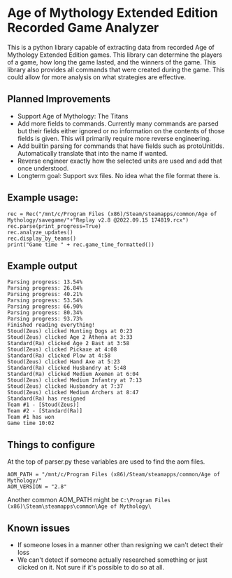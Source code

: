 # Age of Mythology Extended Edition Recorded Game Analyzer
This is a python library capable of extracting data from recorded Age of Mythology Extended Edition games. This library can determine the players of a game, how long the game lasted, and the winners of the game. This library also provides all commands that were created during the game. This could allow for more analysis on what strategies are effective.

## Planned Improvements
- Support Age of Mythology: The Titans
- Add more fields to commands. Currently many commands are parsed but their fields either ignored or no information on the contents of those fields is given. This will primarily require more reverse engineering.
- Add builtin parsing for commands that have fields such as protoUnitIds. Automatically translate that into the name if wanted.
- Reverse engineer exactly how the selected units are used and add that once understood.
- Longterm goal: Support svx files. No idea what the file format there is.

## Example usage:
```
rec = Rec("/mnt/c/Program Files (x86)/Steam/steamapps/common/Age of Mythology/savegame/"+"Replay v2.8 @2022.09.15 174819.rcx")
rec.parse(print_progress=True)
rec.analyze_updates()
rec.display_by_teams()
print("Game time " + rec.game_time_formatted())
```
## Example output
```
Parsing progress: 13.54%
Parsing progress: 26.84%
Parsing progress: 40.21%
Parsing progress: 53.54%
Parsing progress: 66.90%
Parsing progress: 80.34%
Parsing progress: 93.73%
Finished reading everything!
Stoud(Zeus) clicked Hunting Dogs at 0:23
Stoud(Zeus) clicked Age 2 Athena at 3:33
Standard(Ra) clicked Age 2 Bast at 3:58
Stoud(Zeus) clicked Pickaxe at 4:08
Standard(Ra) clicked Plow at 4:58
Stoud(Zeus) clicked Hand Axe at 5:23
Standard(Ra) clicked Husbandry at 5:48
Standard(Ra) clicked Medium Axemen at 6:04
Stoud(Zeus) clicked Medium Infantry at 7:13
Stoud(Zeus) clicked Husbandry at 7:37
Stoud(Zeus) clicked Medium Archers at 8:47
Standard(Ra) has resigned
Team #1 - [Stoud(Zeus)]
Team #2 - [Standard(Ra)]
Team #1 has won
Game time 10:02
```

## Things to configure
At the top of parser.py these variables are used to find the aom files.

`AOM_PATH = "/mnt/c/Program Files (x86)/Steam/steamapps/common/Age of Mythology/"`<br>
`AOM_VERSION = "2.8"`

Another common AOM_PATH might be `C:\Program Files (x86)\Steam\steamapps\common\Age of Mythology\`

## Known issues
- If someone loses in a manner other than resigning we can't detect their loss
- We can't detect if someone actually researched something or just clicked on it. Not sure if it's possible to do so at all.